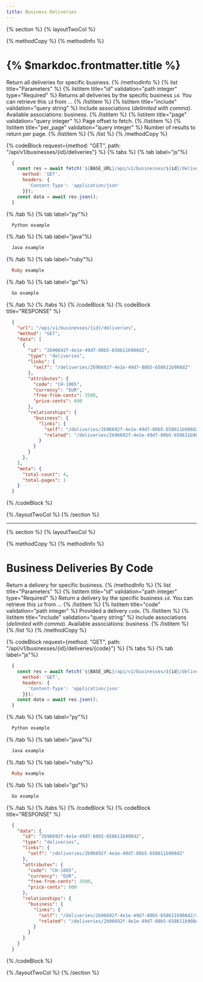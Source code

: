 ```yaml
---
title: Business Deliveries
---
```

{% section %}
{% layoutTwoCol %}

{% methodCopy %}
{% methodInfo %}
  # {% $markdoc.frontmatter.title %}
  Return all deliveries for specific business.
{% /methodInfo %}
{% list title="Parameters" %}
  {% listitem title="id" validation="path integer" type="Required" %}
  Returns all deliveries by the specific business `id`. You can retrieve this `id` from ...
  {% /listitem %}
  {% listitem title="include" validation="query string" %}
  Include associations (*delimited with comma*). Available associations: business.
  {% /listitem %}
  {% listitem title="page" validation="query integer" %}
  Page offset to fetch.
  {% /listitem %}
  {% listitem title="per_page" validation="query integer" %}
  Number of results to return per page.
  {% /listitem %}
{% /list %}
{% /methodCopy %}

{% codeBlock request={method: "GET", path: "/api/v1/businesses/{id}/deliveries"} %}
{% tabs %}
  {% tab label="js"%}
  ```js
    {
      const res = await fetch(`${BASE_URL}/api/v1/businesses/${id}/deliveries`, {
        method: 'GET',
        headers: {
          'Content-Type': 'application/json'
        }});
      const data = await res.json();
    }
  ```
  {% /tab %}
  {% tab label="py"%}
  ```py
    Python example
  ```
  {% /tab %}
  {% tab label="java"%}
  ```java
    Java example
  ```
  {% /tab %}
  {% tab label="ruby"%}
  ```ruby
    Ruby example
  ```
  {% /tab %}
  {% tab label="go"%}
  ```go
    Go example
  ```
  {% /tab %}
{% /tabs %}
{% /codeBlock %}
{% codeBlock title="RESPONSE" %}
  ```json
    {
      "url": "/api/v1/businesses/{id}/deliveries",
      "method": "GET",
      "data": [
        {
          "id": "2b96692f-4e1e-49d7-80b5-658611b908d2",
          "type": "deliveries",
          "links": {
            "self": "/deliveries/2b96692f-4e1e-49d7-80b5-658611b908d2"
          },
          "attributes": {
            "code": "CH-1005",
            "currency": "EUR",
            "free-from-cents": 3500,
            "price-cents": 600
          },
          "relationships": {
            "business": {
              "links": {
                "self": "/deliveries/2b96692f-4e1e-49d7-80b5-658611b908d2/relationships/business",
                "related": "/deliveries/2b96692f-4e1e-49d7-80b5-658611b908d2/business"
              }
            }
          }
        },
      ],
      "meta": {
        "total-count": 4,
        "total-pages": 1
      }
    }
  ```
{% /codeBlock %}  

{% /layoutTwoCol %}
{% /section %}

- - -

{% section %}
{% layoutTwoCol %}

{% methodCopy %}
{% methodInfo %}
  # Business Deliveries By Code
  Return a delivery for specific business.
{% /methodInfo %}
{% list title="Parameters" %}
  {% listitem title="id" validation="path integer" type="Required" %}
  Return a delivery by the specific business `id`. You can retrieve this `id` from ...
  {% /listitem %}
  {% listitem title="code" validation="path integer" %}
  Provided a delivery `code`.
  {% /listitem %}
  {% listitem title="include" validation="query string" %}
  Include associations (*delimited with comma*). Available associations: business.
  {% /listitem %}
{% /list %}
{% /methodCopy %}

{% codeBlock request={method: "GET", path: "/api/v1/businesses/{id}/deliveries/{code}"} %}
{% tabs %}
  {% tab label="js"%}
  ```js
    {
      const res = await fetch(`${BASE_URL}/api/v1/businesses/${id}/deliveries/{code}`, {
        method: 'GET',
        headers: {
          'Content-Type': 'application/json'
        }});
      const data = await res.json();
    }
  ```
  {% /tab %}
  {% tab label="py"%}
  ```py
    Python example
  ```
  {% /tab %}
  {% tab label="java"%}
  ```java
    Java example
  ```
  {% /tab %}
  {% tab label="ruby"%}
  ```ruby
    Ruby example
  ```
  {% /tab %}
  {% tab label="go"%}
  ```go
    Go example
  ```
  {% /tab %}
{% /tabs %}
{% /codeBlock %}
{% codeBlock title="RESPONSE" %}
  ```json
    {
      "data": {
        "id": "2b96692f-4e1e-49d7-80b5-658611b908d2",
        "type": "deliveries",
        "links": {
          "self": "/deliveries/2b96692f-4e1e-49d7-80b5-658611b908d2"
        },
        "attributes": {
          "code": "CH-1005",
          "currency": "EUR",
          "free-from-cents": 3500,
          "price-cents": 600
        },
        "relationships": {
          "business": {
            "links": {
              "self": "/deliveries/2b96692f-4e1e-49d7-80b5-658611b908d2/relationships/business",
              "related": "/deliveries/2b96692f-4e1e-49d7-80b5-658611b908d2/business"
            }
          }
        }
      }
    }
  ```
{% /codeBlock %}  

{% /layoutTwoCol %}
{% /section %}